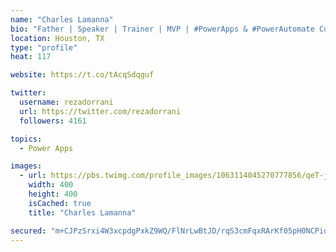 ```yaml
---
name: "Charles Lamanna"
bio: "Father | Speaker | Trainer | MVP | #PowerApps & #PowerAutomate Community Super User | YouTuber Right-pointing triangle http://youtube.com/c/rezadorrani | Learn - Share - Clockwise rightwards and leftwards open circle arrows"
location: Houston, TX
type: "profile"
heat: 117

website: https://t.co/tAcqSdqguf

twitter:
  username: rezadorrani
  url: https://twitter.com/rezadorrani
  followers: 4161

topics:
  - Power Apps

images:
  - url: https://pbs.twimg.com/profile_images/1063114045270777856/qeT-jpWr_400x400.jpg
    width: 400
    height: 400
    isCached: true
    title: "Charles Lamanna"

secured: "m+CJPzSrxi4W3xcpdgPxkZ9WQ/FlNrLwBtJD/rqS3cmFqxRArKf05pH0NCPioFDEOWleuIwCFTm1vUacUdCS1tCJy/OcoUUokQkM9zCUn8Weemm2ftxOfijeS4xnwCav2xC2Ni33uJ06J8LhNTQpZVM2GC0arTx49dycgvqzUST2F0mv/J2Sx7V6NgFpIiUmy/5DaojI0IQVR8SyHL36KcXYea41iUavHTuwEL08zRb7kfjJdAmo1DF9SkMjUSUXajUWNEa23iK+VDnkQH5johu3NTTOJQz4gtynufmJUlvYloqJT3LDq3Gnh5EpC8aKo+0IDQq8oQSz9NUOM16qwz2v1x5rjNZ1NcKtcyin+CIsE+z6gPyMGLl16fnAssIDpkxJIxufcmy05ku5ByzWsUcJfmAnSyj58aI4Gn7WRwU=;/5OY8zG0464uEcroS1mTmQ=="
---
```


